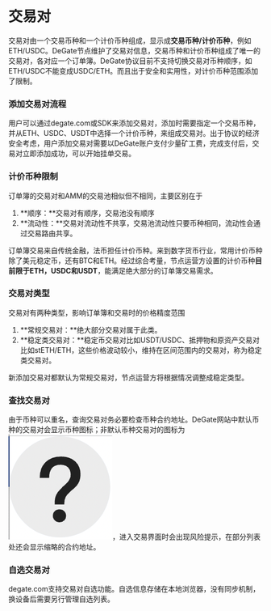 # 交易对

交易对由一个交易币种和一个计价币种组成，显示成**交易币种/计价币种**，例如ETH/USDC。DeGate节点维护了交易对信息，交易币种和计价币种组成了唯一的交易对，各对应一个订单簿。DeGate协议目前不支持切换交易对币种顺序，如ETH/USDC不能变成USDC/ETH。而且出于安全和实用性，对计价币种范围添加了限制。

### 添加交易对流程

用户可以通过degate.com或SDK来添加交易对，添加时需要指定一个交易币种，并从ETH、USDC、USDT中选择一个计价币种，来组成交易对。出于协议的经济安全考虑，用户添加交易对需要以DeGate账户支付少量矿工费，完成支付后，交易对立即添加成功，可以开始挂单交易。

### 计价币种限制

订单簿的交易对和AMM的交易池相似但不相同，主要区别在于

1. **顺序：**交易对有顺序，交易池没有顺序
2. **流动性：**交易对流动性不共享，交易池流动性只要币种相同，流动性会通过交易路由共享。

订单簿交易来自传统金融，法币担任计价币种。来到数字货币行业，常用计价币种除了美元稳定币，还有BTC和ETH。经过综合考量，节点运营方设置的计价币种**目前限于ETH，USDC和USDT**，能满足绝大部分的订单簿交易需求。

### 交易对类型

交易对有两种类型，影响订单簿和交易时的价格精度范围

1. **常规交易对：**绝大部分交易对属于此类。
2. **稳定类交易对：**稳定币交易对比如USDT/USDC、抵押物和原资产交易对比如stETH/ETH，这些价格波动较小，维持在区间范围内的交易对，称为稳定类交易对。

新添加交易对都默认为常规交易对，节点运营方将根据情况调整成稳定类型。

### 查找交易对

由于币种可以重名，查询交易对务必要检查币种合约地址。DeGate网站中默认币种的交易对会显示币种图标；非默认币种交易对的图标为<img src="../.gitbook/assets/Screen Shot 2022-09-05 at 09.41.22.png" alt="" data-size="line">，进入交易界面时会出现风险提示，在部分列表处还会显示缩略的合约地址。

### 自选交易对

degate.com支持交易对自选功能。自选信息存储在本地浏览器，没有同步机制，换设备后需要另行管理自选列表。
